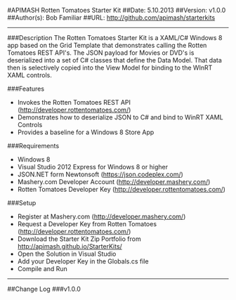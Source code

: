 #APIMASH Rotten Tomatoes Starter Kit
##Date: 5.10.2013
##Version: v1.0.0
##Author(s): Bob Familiar
##URL: http://github.com/apimash/starterkits

----------
###Description
The Rotten Tomatoes Starter Kit is a XAML/C# Windows 8 app based on the Grid Template that demonstrates calling the Rotten Tomatoes REST API's. The JSON payload for Movies or DVD's is deserialized into a set of C# classes that define the Data Model. That data then is selectively copied into the View Model for binding to the WInRT XAML controls.


###Features
 - Invokes the Rotten Tomatoes REST API (http://developer.rottentomatoes.com/)
 - Demonstrates how to deserialize JSON to C# and bind to WinRT XAML Controls
 - Provides a baseline for a Windows 8 Store App

###Requirements

 - Windows 8
 - Visual Studio 2012 Express for Windows 8 or higher
 - JSON.NET form Newtonsoft (https://json.codeplex.com/)
 - Mashery.com Developer Account (http://developer.mashery.com/)
 - Rotten Tomatoes Developer Key (http://developer.rottentomatoes.com/)

###Setup

 - Register at Mashery.com (http://developer.mashery.com/)
 - Request a Developer Key from Rotten Tomatoes (http://developer.rottentomatoes.com/)
 - Download the Starter Kit Zip Portfolio from http://apimash.github.io/StarterKits/
 - Open the Solution in Visual Studio
 - Add your Developer Key in the Globals.cs file
 - Compile and Run

----------

##Change Log
###v1.0.0
